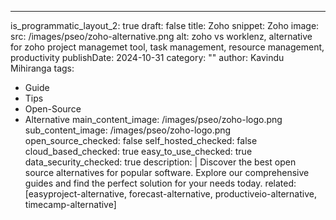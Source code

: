 ---
is_programmatic_layout_2: true
draft: false
title: Zoho
snippet: Zoho
image:
  src: /images/pseo/zoho-alternative.png
  alt: zoho vs worklenz, alternative for zoho project managemet tool, task management, resource management, productivity
publishDate: 2024-10-31
category: ""
author: Kavindu Mihiranga
tags:
  - Guide
  - Tips
  - Open-Source
  - Alternative
main_content_image: /images/pseo/zoho-logo.png
sub_content_image: /images/pseo/zoho-logo.png
open_source_checked: false
self_hosted_checked: false
cloud_based_checked: true
easy_to_use_checked: true
data_security_checked: true
description: |
   Discover the best open source alternatives for popular software. Explore our comprehensive guides and find the perfect solution for your needs today.
related: [easyproject-alternative, forecast-alternative, productiveio-alternative, timecamp-alternative]